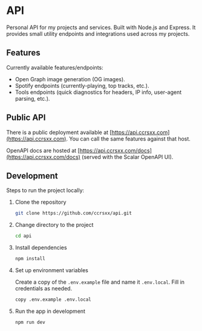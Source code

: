 # API

Personal API for my projects and services. Built with Node.js and Express. It provides small utility endpoints and integrations used across my projects.

## Features

Currently available features/endpoints:

- Open Graph image generation (OG images).
- Spotify endpoints (currently-playing, top tracks, etc.).
- Tools endpoints (quick diagnostics for headers, IP info, user-agent parsing, etc.).

## Public API

There is a public deployment available at [https://api.ccrsxx.com](https://api.ccrsxx.com). You can call the same features against that host.

OpenAPI docs are hosted at [https://api.ccrsxx.com/docs](https://api.ccrsxx.com/docs) (served with the Scalar OpenAPI UI).

## Development

Steps to run the project locally:

1. Clone the repository

   ```bash
   git clone https://github.com/ccrsxx/api.git
   ```

1. Change directory to the project

   ```bash
   cd api
   ```

1. Install dependencies

   ```bash
   npm install
   ```

1. Set up environment variables

   Create a copy of the `.env.example` file and name it `.env.local`. Fill in credentials as needed.

   ```bash
   copy .env.example .env.local
   ```

1. Run the app in development

   ```bash
   npm run dev
   ```
